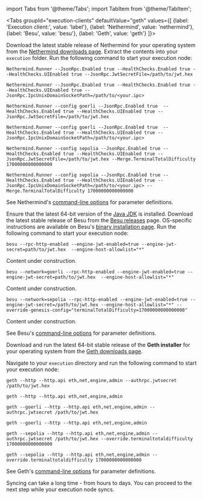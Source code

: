 import Tabs from '@theme/Tabs';
import TabItem from '@theme/TabItem';

<Tabs groupId="execution-clients" defaultValue="geth" values={[
    {label: 'Execution client:', value: 'label'},
    {label: 'Nethermind', value: 'nethermind'},
    {label: 'Besu', value: 'besu'},
    {label: 'Geth', value: 'geth'}
    ]}>
  <TabItem value="nethermind">
   <p class='hidden-in-jwt-guide hidden-in-mergeprep-guide'>Download the latest stable release of Nethermind for your operating system from the <a href='https://downloads.nethermind.io/'>Nethermind downloads page</a>. Extract the contents into your <code>execution</code> folder. Run the following command to start your execution node:</p>
    <Tabs groupId="network" defaultValue="mainnet" values={[
        {label: 'Mainnet', value: 'mainnet'},
        {label: 'Goerli-Prater', value: 'goerli-prater'},
        {label: 'Sepolia', value: 'sepolia'},
    ]}>
      <TabItem value="mainnet">
        <Tabs className='tabs-hidden-in-jwt-guide' groupId="protocol" defaultValue="jwt" values={[
            {label: 'JWT', value: 'jwt'},
            {label: 'IPC', value: 'ipc'}
            ]}>
                <TabItem value="jwt"><pre><code>Nethermind.Runner --JsonRpc.Enabled true --HealthChecks.Enabled true --HealthChecks.UIEnabled true --JsonRpc.JwtSecretFile=/path/to/jwt.hex</code></pre></TabItem>
                <TabItem value="ipc"><pre><code>Nethermind.Runner --JsonRpc.Enabled true --HealthChecks.Enabled true --HealthChecks.UIEnabled true --JsonRpc.IpcUnixDomainSocketPath=/path/to/&lt;your.ipc&gt;</code></pre></TabItem>
            </Tabs>
      </TabItem>
      <TabItem value="goerli-prater">
          <Tabs className='tabs-hidden-in-jwt-guide' groupId="protocol" defaultValue="jwt" values={[
            {label: 'JWT', value: 'jwt'},
            {label: 'IPC', value: 'ipc'}
            ]}>
                <TabItem value="jwt"><pre><code>Nethermind.Runner --config goerli --JsonRpc.Enabled true  --HealthChecks.Enabled true --HealthChecks.UIEnabled true --JsonRpc.JwtSecretFile=/path/to/jwt.hex</code></pre></TabItem>
                <TabItem value="ipc"><pre><code>Nethermind.Runner --config goerli --JsonRpc.Enabled true  --HealthChecks.Enabled true --HealthChecks.UIEnabled true --JsonRpc.IpcUnixDomainSocketPath=/path/to/&lt;your.ipc&gt;</code></pre></TabItem>
            </Tabs>
      </TabItem>
      <TabItem value="sepolia">
        <Tabs className='tabs-hidden-in-jwt-guide' groupId="protocol" defaultValue="jwt" values={[
            {label: 'JWT', value: 'jwt'},
            {label: 'IPC', value: 'ipc'}
            ]}>
                <TabItem value="jwt"><pre><code>Nethermind.Runner --config sepolia --JsonRpc.Enabled true --HealthChecks.Enabled true --HealthChecks.UIEnabled true --JsonRpc.JwtSecretFile=/path/to/jwt.hex --Merge.TerminalTotalDifficulty 17000000000000000</code></pre></TabItem>
                <TabItem value="ipc"><pre><code>Nethermind.Runner --config sepolia --JsonRpc.Enabled true --HealthChecks.Enabled true --HealthChecks.UIEnabled true --JsonRpc.IpcUnixDomainSocketPath=/path/to/&lt;your.ipc&gt; --Merge.TerminalTotalDifficulty 17000000000000000</code></pre></TabItem>
            </Tabs>
      </TabItem>
    </Tabs>
    <p>See Nethermind's <a href='https://docs.nethermind.io/nethermind/ethereum-client/configuration'>command-line options</a> for parameter definitions.</p>
  </TabItem>
  <TabItem value="besu">
    <p class='hidden-in-jwt-guide hidden-in-mergeprep-guide'>Ensure that the latest 64-bit version of the <a href='https://www.oracle.com/java/technologies/downloads/'>Java JDK</a> is installed. Download the latest stable release of Besu from the <a href='https://github.com/hyperledger/besu/releases'>Besu releases</a> page. OS-specific instructions are available on Besu's <a href='https://besu.hyperledger.org/en/stable/HowTo/Get-Started/Installation-Options/Install-Binaries/'>binary installation page</a>. Run the following command to start your execution node:</p>
    <Tabs groupId="network" defaultValue="mainnet" values={[
        {label: 'Mainnet', value: 'mainnet'},
        {label: 'Goerli-Prater', value: 'goerli-prater'},
        {label: 'Sepolia', value: 'sepolia'}
    ]}>
      <TabItem value="mainnet">
          <Tabs className='tabs-hidden-in-jwt-guide'  groupId="protocol" defaultValue="jwt" values={[
            {label: 'JWT', value: 'jwt'},
            {label: 'IPC', value: 'ipc'}
            ]}>
                <TabItem value="jwt"><pre><code>besu --rpc-http-enabled --engine-jwt-enabled=true --engine-jwt-secret=path/to/jwt.hex  --engine-host-allowlist="*"</code></pre></TabItem>
                <TabItem value="ipc"><div class="admonition admonition-danger alert alert--info"><div class="admonition-content"><p>Content under construction.</p></div></div></TabItem>
            </Tabs>
      </TabItem>
      <TabItem value="goerli-prater">
        <Tabs className='tabs-hidden-in-jwt-guide'  groupId="protocol" defaultValue="jwt" values={[
            {label: 'JWT', value: 'jwt'},
            {label: 'IPC', value: 'ipc'}
            ]}>
                <TabItem value="jwt"><pre><code>besu --network=goerli --rpc-http-enabled --engine-jwt-enabled=true --engine-jwt-secret=path/to/jwt.hex  --engine-host-allowlist="*"</code></pre></TabItem>
                <TabItem value="ipc"><div class="admonition admonition-danger alert alert--info"><div class="admonition-content"><p>Content under construction.</p></div></div></TabItem>
            </Tabs>
      </TabItem>
      <TabItem value="sepolia">
        <Tabs className='tabs-hidden-in-jwt-guide'  groupId="protocol" defaultValue="jwt" values={[
            {label: 'JWT', value: 'jwt'},
            {label: 'IPC', value: 'ipc'}
            ]}>
                <TabItem value="jwt"><pre><code>besu --network=sepolia --rpc-http-enabled --engine-jwt-enabled=true --engine-jwt-secret=/path/to/jwt.hex --engine-host-allowlist="*" --override-genesis-config="terminalTotalDifficulty=17000000000000000"</code></pre></TabItem>
                <TabItem value="ipc"><div class="admonition admonition-danger alert alert--info"><div class="admonition-content"><p>Content under construction.</p></div></div></TabItem>
            </Tabs>
      </TabItem>
    </Tabs>
    <p>See Besu's <a href='https://besu.hyperledger.org/en/stable/Reference/CLI/CLI-Syntax/'>command-line options</a> for parameter definitions.</p>
  </TabItem>
  <TabItem value="geth">
    <p class='hidden-in-jwt-guide hidden-in-mergeprep-guide'>Download and run the latest 64-bit stable release of the <strong>Geth installer</strong> for your operating system from the <a href='https://geth.ethereum.org/downloads/'>Geth downloads page</a>.</p>
    <p class='hidden-in-jwt-guide hidden-in-mergeprep-guide'>Navigate to your <code>execution</code> directory and run the following command to start your execution node:</p>
    <Tabs groupId="network" defaultValue="mainnet" values={[
        {label: 'Mainnet', value: 'mainnet'},
        {label: 'Goerli-Prater', value: 'goerli-prater'},
        {label: 'Sepolia', value: 'sepolia'}
    ]}>
      <TabItem value="mainnet">
        <Tabs className='tabs-hidden-in-jwt-guide'  groupId="protocol" defaultValue="jwt" values={[
            {label: 'JWT', value: 'jwt'},
            {label: 'IPC', value: 'ipc'}
            ]}>
                <TabItem value="jwt"><pre><code>geth --http --http.api eth,net,engine,admin --authrpc.jwtsecret /path/to/jwt.hex </code></pre></TabItem>
                <TabItem value="ipc"><pre><code>geth --http --http.api eth,net,engine,admin </code></pre></TabItem>
            </Tabs>
      </TabItem>
      <TabItem value="goerli-prater">
        <Tabs className='tabs-hidden-in-jwt-guide'  groupId="protocol" defaultValue="jwt" values={[
            {label: 'JWT', value: 'jwt'},
            {label: 'IPC', value: 'ipc'}
            ]}>
                <TabItem value="jwt"><pre><code>geth --goerli --http --http.api eth,net,engine,admin --authrpc.jwtsecret /path/to/jwt.hex </code></pre></TabItem>
                <TabItem value="ipc"><pre><code>geth --goerli --http --http.api eth,net,engine,admin </code></pre></TabItem>
            </Tabs>
      </TabItem>
      <TabItem value="sepolia">
        <Tabs className='tabs-hidden-in-jwt-guide'  groupId="protocol" defaultValue="jwt" values={[
            {label: 'JWT', value: 'jwt'},
            {label: 'IPC', value: 'ipc'}
            ]}>
                <TabItem value="jwt"><pre><code>geth --sepolia --http --http.api eth,net,engine,admin --authrpc.jwtsecret /path/to/jwt.hex --override.terminaltotaldifficulty 17000000000000000</code></pre></TabItem>
                <TabItem value="ipc"><pre><code>geth --sepolia --http --http.api eth,net,engine,admin --override.terminaltotaldifficulty 17000000000000000</code></pre></TabItem>
            </Tabs>
      </TabItem>
    </Tabs>
    <p>See Geth's <a href='https://geth.ethereum.org/docs/interface/command-line-options'>command-line options</a> for parameter definitions.</p>
  </TabItem>
</Tabs>

Syncing can take a long time - from hours to days. <span class='hidden-in-jwt-guide hidden-in-execution-guide'>You can proceed to the next step while your execution node syncs.</span>

